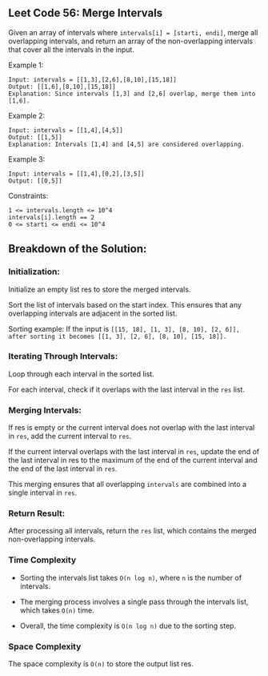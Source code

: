 ## Leet Code 56: Merge Intervals

Given an array of intervals where `intervals[i] = [starti, endi]`, merge all overlapping intervals, and return an array of the non-overlapping intervals that cover all the intervals in the input.

Example 1:

```plaintext
Input: intervals = [[1,3],[2,6],[8,10],[15,18]]
Output: [[1,6],[8,10],[15,18]]
Explanation: Since intervals [1,3] and [2,6] overlap, merge them into [1,6].
```

Example 2:
```plaintext
Input: intervals = [[1,4],[4,5]]
Output: [[1,5]]
Explanation: Intervals [1,4] and [4,5] are considered overlapping.
```
Example 3:
```plaintext
Input: intervals = [[1,4],[0,2],[3,5]]
Output: [[0,5]]
```

Constraints:

```plaintext
1 <= intervals.length <= 10^4
intervals[i].length == 2
0 <= starti <= endi <= 10^4
```

## Breakdown of the Solution:
### Initialization:

Initialize an empty list res to store the merged intervals.

Sort the list of intervals based on the start index. This ensures that any overlapping intervals are adjacent in the sorted list.

Sorting example: If the input is `[[15, 18], [1, 3], [8, 10], [2, 6]], after sorting it becomes [[1, 3], [2, 6], [8, 10], [15, 18]].`

### Iterating Through Intervals:
Loop through each interval in the sorted list.

For each interval, check if it overlaps with the last interval in the `res` list.

### Merging Intervals:

If res is empty or the current interval does not overlap with the last interval in `res`, add the current interval to `res`.

If the current interval overlaps with the last interval in `res`, update the end of the last interval in res to the maximum of the end of the current interval and the end of the last interval in `res`.

This merging ensures that all overlapping `intervals` are combined into a single interval in `res`.

### Return Result:

After processing all intervals, return the `res` list, which contains the merged non-overlapping intervals.


### Time Complexity

-   Sorting the intervals list takes `O(n log n)`, where `n` is the number of intervals.

-   The merging process involves a single pass through the intervals list, which takes `O(n)` time.

-   Overall, the time complexity is `O(n log n)` due to the sorting step.

### Space Complexity

The space complexity is `O(n)` to store the output list res.
